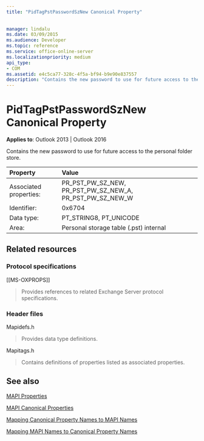 ```yaml
---
title: "PidTagPstPasswordSzNew Canonical Property"
 
 
manager: lindalu
ms.date: 03/09/2015
ms.audience: Developer
ms.topic: reference
ms.service: office-online-server
ms.localizationpriority: medium
api_type:
- COM
ms.assetid: e4c5ca77-328c-4f5a-bf94-b9e90e837557
description: "Contains the new password to use for future access to the personal folder store for Outlook 2013 or Outlook 2016."
---
```


# PidTagPstPasswordSzNew Canonical Property

  
  
**Applies to**: Outlook 2013 | Outlook 2016 
  
Contains the new password to use for future access to the personal folder store.
  
|Property |Value |
|:-----|:-----|
|Associated properties:  <br/> |PR_PST_PW_SZ_NEW, PR_PST_PW_SZ_NEW_A, PR_PST_PW_SZ_NEW_W  <br/> |
|Identifier:  <br/> |0x6704  <br/> |
|Data type:  <br/> |PT_STRING8, PT_UNICODE  <br/> |
|Area:  <br/> |Personal storage table (.pst) internal  <br/> |
   
## Related resources

### Protocol specifications

[[MS-OXPROPS]] 
  
> Provides references to related Exchange Server protocol specifications.
    
### Header files

Mapidefs.h
  
> Provides data type definitions.
    
Mapitags.h
  
> Contains definitions of properties listed as associated properties.
    
## See also



[MAPI Properties](mapi-properties.md)
  
[MAPI Canonical Properties](mapi-canonical-properties.md)
  
[Mapping Canonical Property Names to MAPI Names](mapping-canonical-property-names-to-mapi-names.md)
  
[Mapping MAPI Names to Canonical Property Names](mapping-mapi-names-to-canonical-property-names.md)

